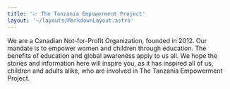 ```yaml
---
title: '📈 The Tanzania Empowerment Project'
layout: '~/layouts/MarkdownLayout.astro'
---
```


We are a Canadian Not-for-Profit Organization, founded in 2012. Our mandate is to empower women and children through education. The benefits of education and global awareness apply to us all. We hope the stories and information here will inspire you, as it has inspired all of us, children and adults alike, who are involved in The Tanzania Empowerment Project.
